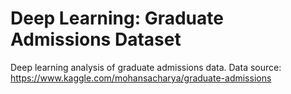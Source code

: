 # Deep Learning: Graduate Admissions Dataset

Deep learning analysis of graduate admissions data.
Data source: https://www.kaggle.com/mohansacharya/graduate-admissions
